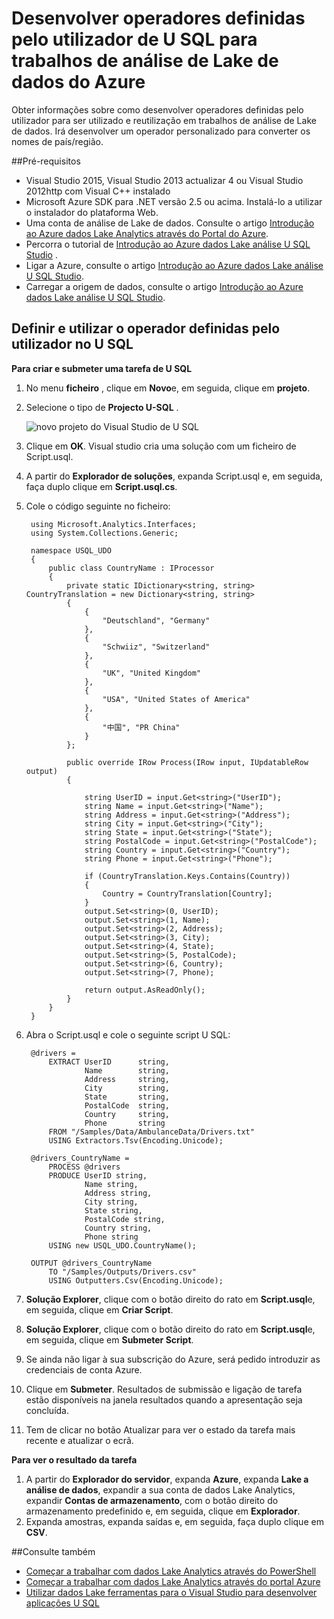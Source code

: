 <properties 
   pageTitle="Desenvolver operadores definidas pelo utilizador de U SQL para trabalhos de análise do Azure dados Lake | Azure" 
   description="Obter informações sobre como desenvolver operadores definidas pelo utilizador para ser utilizado e reutilização em trabalhos de análise de Lake de dados. " 
   services="data-lake-analytics" 
   documentationCenter="" 
   authors="edmacauley" 
   manager="jhubbard" 
   editor="cgronlun"/>
 
<tags
   ms.service="data-lake-analytics"
   ms.devlang="na"
   ms.topic="article"
   ms.tgt_pltfrm="na"
   ms.workload="big-data" 
   ms.date="05/16/2016"
   ms.author="edmaca"/>


# <a name="develop-u-sql-user-defined-operators-for-azure-data-lake-analytics-jobs"></a>Desenvolver operadores definidas pelo utilizador de U SQL para trabalhos de análise de Lake de dados do Azure

Obter informações sobre como desenvolver operadores definidas pelo utilizador para ser utilizado e reutilização em trabalhos de análise de Lake de dados. Irá desenvolver um operador personalizado para converter os nomes de país/região.

##<a name="prerequisites"></a>Pré-requisitos

- Visual Studio 2015, Visual Studio 2013 actualizar 4 ou Visual Studio 2012http com Visual C++ instalado 
- Microsoft Azure SDK para .NET versão 2.5 ou acima.  Instalá-lo a utilizar o instalador do plataforma Web.
- Uma conta de análise de Lake de dados.  Consulte o artigo [Introdução ao Azure dados Lake Analytics através do Portal do Azure](data-lake-analytics-get-started-portal.md).
- Percorra o tutorial de [Introdução ao Azure dados Lake análise U SQL Studio](data-lake-analytics-u-sql-get-started.md) .
- Ligar a Azure, consulte o artigo [Introdução ao Azure dados Lake análise U SQL Studio](data-lake-analytics-u-sql-get-started.md#connect-to-azure). 
- Carregar a origem de dados, consulte o artigo [Introdução ao Azure dados Lake análise U SQL Studio](data-lake-analytics-u-sql-get-started.md#upload-source-data-files). 

## <a name="define-and-use-user-defined-operator-in-u-sql"></a>Definir e utilizar o operador definidas pelo utilizador no U SQL

**Para criar e submeter uma tarefa de U SQL** 

1. No menu **ficheiro** , clique em **Novo**e, em seguida, clique em **projeto**.
2. Selecione o tipo de **Projecto U-SQL** .

    ![novo projeto do Visual Studio de U SQL](./media/data-lake-analytics-data-lake-tools-get-started/data-lake-analytics-data-lake-tools-new-project.png)

3. Clique em **OK**. Visual studio cria uma solução com um ficheiro de Script.usql.
4. A partir do **Explorador de soluções**, expanda Script.usql e, em seguida, faça duplo clique em **Script.usql.cs**.
5. Cole o código seguinte no ficheiro:

        using Microsoft.Analytics.Interfaces;
        using System.Collections.Generic;
        
        namespace USQL_UDO
        {
            public class CountryName : IProcessor
            {
                private static IDictionary<string, string> CountryTranslation = new Dictionary<string, string>
                {
                    {
                        "Deutschland", "Germany"
                    },
                    {
                        "Schwiiz", "Switzerland"
                    },
                    {
                        "UK", "United Kingdom"
                    },
                    {
                        "USA", "United States of America"
                    },
                    {
                        "中国", "PR China"
                    }
                };
        
                public override IRow Process(IRow input, IUpdatableRow output)
                {
        
                    string UserID = input.Get<string>("UserID");
                    string Name = input.Get<string>("Name");
                    string Address = input.Get<string>("Address");
                    string City = input.Get<string>("City");
                    string State = input.Get<string>("State");
                    string PostalCode = input.Get<string>("PostalCode");
                    string Country = input.Get<string>("Country");
                    string Phone = input.Get<string>("Phone");
        
                    if (CountryTranslation.Keys.Contains(Country))
                    {
                        Country = CountryTranslation[Country];
                    }
                    output.Set<string>(0, UserID);
                    output.Set<string>(1, Name);
                    output.Set<string>(2, Address);
                    output.Set<string>(3, City);
                    output.Set<string>(4, State);
                    output.Set<string>(5, PostalCode);
                    output.Set<string>(6, Country);
                    output.Set<string>(7, Phone);
        
                    return output.AsReadOnly();
                }
            }
        }

5. Abra o Script.usql e cole o seguinte script U SQL:

        @drivers =
            EXTRACT UserID      string,
                    Name        string,
                    Address     string,
                    City        string,
                    State       string,
                    PostalCode  string,
                    Country     string,
                    Phone       string
            FROM "/Samples/Data/AmbulanceData/Drivers.txt"
            USING Extractors.Tsv(Encoding.Unicode);
        
        @drivers_CountryName =
            PROCESS @drivers
            PRODUCE UserID string,
                    Name string,
                    Address string,
                    City string,
                    State string,
                    PostalCode string,
                    Country string,
                    Phone string
            USING new USQL_UDO.CountryName();    
        
        OUTPUT @drivers_CountryName
            TO "/Samples/Outputs/Drivers.csv"
            USING Outputters.Csv(Encoding.Unicode);

6. **Solução Explorer**, clique com o botão direito do rato em **Script.usql**e, em seguida, clique em **Criar Script**.
6. **Solução Explorer**, clique com o botão direito do rato em **Script.usql**e, em seguida, clique em **Submeter Script**.
7. Se ainda não ligar à sua subscrição do Azure, será pedido introduzir as credenciais de conta Azure.
7. Clique em **Submeter**. Resultados de submissão e ligação de tarefa estão disponíveis na janela resultados quando a apresentação seja concluída.
8. Tem de clicar no botão Atualizar para ver o estado da tarefa mais recente e atualizar o ecrã.

**Para ver o resultado da tarefa**

1. A partir do **Explorador do servidor**, expanda **Azure**, expanda **Lake a análise de dados**, expandir a sua conta de dados Lake Analytics, expandir **Contas de armazenamento**, com o botão direito do armazenamento predefinido e, em seguida, clique em **Explorador**. 
2. Expanda amostras, expanda saídas e, em seguida, faça duplo clique em **CSV**.


##<a name="see-also"></a>Consulte também

- [Começar a trabalhar com dados Lake Analytics através do PowerShell](data-lake-analytics-get-started-powershell.md)
- [Começar a trabalhar com dados Lake Analytics através do portal Azure](data-lake-analytics-get-started-portal.md)
- [Utilizar dados Lake ferramentas para o Visual Studio para desenvolver aplicações U SQL](data-lake-analytics-data-lake-tools-get-started.md)
